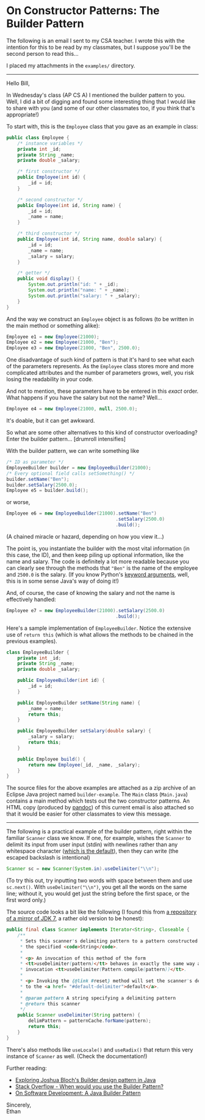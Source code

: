 # On Constructor Patterns: The Builder Pattern

The following is an email I sent to my CSA teacher.
I wrote this with the intention for this to be read by
my classmates, but I suppose you'll be the second person
to read this...

I placed my attachments in the `examples/` directory.

---

Hello Bill,

In Wednesday's class (AP CS A) I mentioned the builder pattern to you.
Well, I did a bit of digging and found some interesting thing that I would
like to share with you (and some of our other classmates too, if you think
that's appropriate!)

To start with, this is the `Employee` class that you gave as an example in
class:

```java
public class Employee {
    /* instance variables */
    private int _id;
    private String _name;
    private double _salary;

    /* first constructor */
    public Employee(int id) {
        _id = id;
    }

    /* second constructor */
    public Employee(int id, String name) {
        _id = id;
        _name = name;
    }

    /* third constructor */
    public Employee(int id, String name, double salary) {
        _id = id;
        _name = name;
        _salary = salary;
    }

    /* getter */
    public void display() {
        System.out.println("id: " + _id);
        System.out.println("name: " + _name);
        System.out.println("salary: " + _salary);
    }
}
```

And the way we construct an `Employee` object is as follows (to be written
in the main method or something alike):

```java
Employee e1 = new Employee(21000);
Employee e2 = new Employee(21000, "Ben");
Employee e3 = new Employee(21000, "Ben", 2500.0);
```

One disadvantage of such kind of pattern is that it's hard to see what each
of the parameters represents. As the `Employee` class stores more and more
complicated attributes and the number of parameters grows, well, you risk
losing the readability in your code.

And not to mention, these parameters have to be entered in this *exact*
order. What happens if you have the salary but not the name? Well...

```java
Employee e4 = new Employee(21000, null, 2500.0);
```

It's doable, but it can get awkward.

So what are some other alternatives to this kind of constructor overloading?
Enter the builder pattern... [drumroll intensifies]

With the builder pattern, we can write something like

```java
/* ID as parameter */
EmployeeBuilder builder = new EmployeeBuilder(21000);
/* Every optional field calls setSomething() */
builder.setName("Ben");
builder.setSalary(2500.0);
Employee e5 = builder.build();
```

or worse,

```java
Employee e6 = new EmployeeBuilder(21000).setName("Ben")
                                        .setSalary(2500.0)
                                        .build();
```

(A chained miracle or hazard, depending on how you view it...)

The point is, you instantiate the builder with the most vital information
(in this case, the ID), and then keep piling up optional information, like
the name and salary. The code is definitely a lot more readable because
you can clearly see through the methods that `"Ben"` is the name of the
employee and `2500.0` is the salary. (If you know Python's
[keyword arguments][], well, this is in some sense Java's way of doing it!)

[keyword arguments]: https://docs.python.org/3/glossary.html#term-argument

And, of course, the case of knowing the salary and not the name is
effectively handled:

```java
Employee e7 = new EmployeeBuilder(21000).setSalary(2500.0)
                                        .build();
```

Here's a sample implementation of `EmployeeBuilder`. Notice the extensive
use of `return this` (which is what allows the methods to be chained in the
previous examples).

```java
class EmployeeBuilder {
    private int _id;
    private String _name;
    private double _salary;

    public EmployeeBuilder(int id) {
        _id = id;
    }

    public EmployeeBuilder setName(String name) {
        _name = name;
        return this;
    }

    public EmployeeBuilder setSalary(double salary) {
        _salary = salary;
        return this;
    }

    public Employee build() {
        return new Employee(_id, _name, _salary);
    }
}
```

The source files for the above examples are attached as a zip archive of an
Eclipse Java project named `builder-example`. The `Main` class (`Main.java`)
contains a main method which tests out the two constructor patterns.
An HTML copy (produced by [pandoc][]) of this current email is also
attached so that it would be easier for other classmates to view this
message.

[pandoc]: https://pandoc.org/

---

The following is a practical example of the builder pattern, right within
the familiar `Scanner` class we know. If one, for example, wishes the
`Scanner` to delimit its input from user input (stdin) with newlines rather
than any whitespace character
([which is the default](https://docs.oracle.com/javase/7/docs/api/java/util/Scanner.html)),
then they can write (the escaped backslash is intentional)

```java
Scanner sc = new Scanner(System.in).useDelimiter("\\n");
```

(To try this out, try inputting two words with space between them and use
`sc.next()`. With `useDelimiter("\\n")`, you get all the words on the same
line; without it, you would get just the string before the first space, or
the first word only.)

The source code looks a bit like the following (I found this from [a
repository of a mirror of JDK 7][useDelimiter-src], a rather old version to
be honest):

```java
public final class Scanner implements Iterator<String>, Closeable {
    /**
     * Sets this scanner's delimiting pattern to a pattern constructed from
     * the specified <code>String</code>.
     *
     * <p> An invocation of this method of the form
     * <tt>useDelimiter(pattern)</tt> behaves in exactly the same way as the
     * invocation <tt>useDelimiter(Pattern.compile(pattern))</tt>.
     *
     * <p> Invoking the {@link #reset} method will set the scanner's delimiter
     * to the <a href= "#default-delimiter">default</a>.
     *
     * @param pattern A string specifying a delimiting pattern
     * @return this scanner
     */
    public Scanner useDelimiter(String pattern) {
        delimPattern = patternCache.forName(pattern);
        return this;
    }
}
```

There's also methods like `useLocale()` and `useRadix()` that return this
very instance of `Scanner` as well. (Check the documentation!)

[useDelimiter-doc]: https://docs.oracle.com/javase/7/docs/api/java/util/Scanner.html#useDelimiter(java.lang.String)
[useDelimiter-src]: https://github.com/openjdk-mirror/jdk7u-jdk/blob/f4d80957e89a19a29bb9f9807d2a28351ed7f7df/src/share/classes/java/util/Scanner.java#L1175

Further reading:

-   [Exploring Joshua Bloch's Builder design pattern in Java][builder-1]
-   [Stack Overflow - When would you use the Builder Pattern?][builder-2]
-   [On Software Development: A Java Builder Pattern][builder-3]

[builder-1]: https://blogs.oracle.com/javamagazine/post/exploring-joshua-blochs-builder-design-pattern-in-java
[builder-2]: https://stackoverflow.com/a/1953567
[builder-3]: http://rwhansen.blogspot.com/2007/07/theres-builder-pattern-that-joshua.html

Sincerely,\
Ethan
